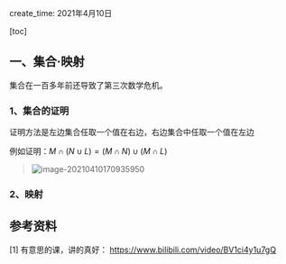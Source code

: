 create_time: 2021年4月10日

[toc]

## 一、集合·映射

集合在一百多年前还导致了第三次数学危机。

### 1、集合的证明

证明方法是左边集合任取一个值在右边，右边集合中任取一个值在左边

例如证明：$M \cap (N \cup L)=(M \cap N) \cup (M \cap L)$

> ![image-20210410170935950](C:\Users\lalalala\mathProject\math\各种杂谈笔记\images\集合的证明_写的真好.png)



### 2、映射



## 参考资料

[1] 有意思的课，讲的真好： https://www.bilibili.com/video/BV1ci4y1u7gQ





